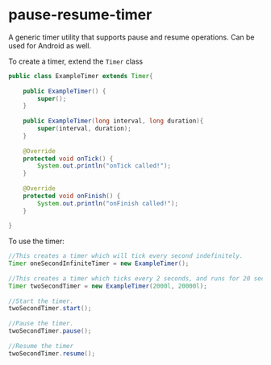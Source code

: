 pause-resume-timer
==================

A generic timer utility that supports pause and resume operations. Can be used for Android as well.

To create a timer, extend the `Timer` class

```java
public class ExampleTimer extends Timer{
 
    public ExampleTimer() {
        super();
    }
 
    public ExampleTimer(long interval, long duration){
        super(interval, duration);
    }
 
    @Override
    protected void onTick() {
        System.out.println("onTick called!");
    }
 
    @Override
    protected void onFinish() {
        System.out.println("onFinish called!");
    }
 
}
```

To use the timer:

```java
//This creates a timer which will tick every second indefinitely.
Timer oneSecondInfiniteTimer = new ExampleTimer();
 
//This creates a timer which ticks every 2 seconds, and runs for 20 seconds.
Timer twoSecondTimer = new ExampleTimer(2000l, 20000l);
 
//Start the timer.
twoSecondTimer.start();
 
//Pause the timer.
twoSecondTimer.pause();
 
//Resume the timer
twoSecondTimer.resume();
```
